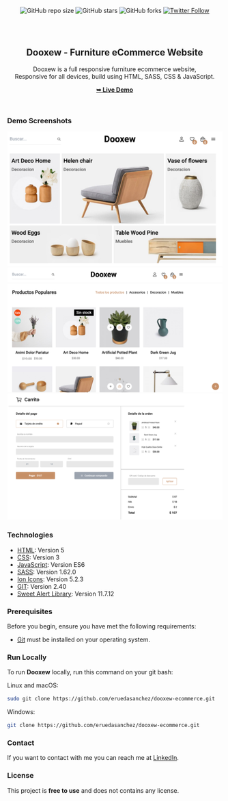<div align="center">
  
  ![GitHub repo size](https://img.shields.io/github/repo-size/eruedasanchez/dooxew-ecommerce)
  ![GitHub stars](https://img.shields.io/github/stars/eruedasanchez/dooxew-ecommerce?style=social)
  ![GitHub forks](https://img.shields.io/github/forks/eruedasanchez/dooxew-ecommerce?style=social)
  [![Twitter Follow](https://img.shields.io/twitter/follow/RSanchez_Eze?style=social)](https://twitter.com/intent/follow?screen_name=RSanchez_Eze)
  

  <br />
  <br />

  <h2 align="center">Dooxew - Furniture eCommerce Website</h2>

  Dooxew is a full responsive furniture ecommerce website, <br />Responsive for all devices, build using HTML, SASS, CSS & JavaScript.

  <a href="https://eruedasanchez.github.io/dooxew-ecommerce/"><strong>➥ Live Demo</strong></a>

</div>

<br />

### Demo Screenshots

![Woodex Desktop Demo](./readme-images/img-readme-uno.jpg "Desktop Demo")
![Woodex Desktop Demo](./readme-images/img-readme-tres.jpg "Desktop Demo")
![Woodex Desktop Demo](./readme-images/img-readme-dos.jpg "Desktop Demo")

### Technologies

* [HTML](): Version 5 
* [CSS](): Version 3
* [JavaScript](): Version ES6
* [SASS](): Version 1.62.0
* [Ion Icons](): Version 5.2.3
* [GIT](): Version 2.40
* [Sweet Alert Library](): Version 11.7.12 

### Prerequisites

Before you begin, ensure you have met the following requirements:

* [Git](https://git-scm.com/downloads "Download Git") must be installed on your operating system.

### Run Locally

To run **Dooxew** locally, run this command on your git bash:

Linux and macOS:

```bash
sudo git clone https://github.com/eruedasanchez/dooxew-ecommerce.git
```

Windows:

```bash
git clone https://github.com/eruedasanchez/dooxew-ecommerce.git
```

### Contact

If you want to contact with me you can reach me at [LinkedIn](https://www.linkedin.com/in/e-ruedasanchez/).

### License

This project is **free to use** and does not contains any license.
